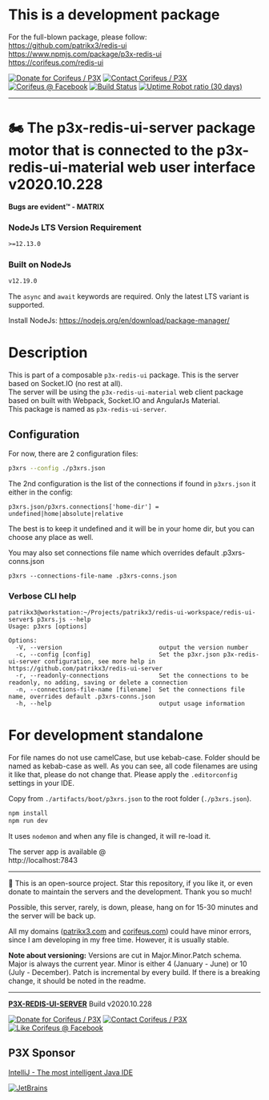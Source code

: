 # This is a development package

For the full-blown package, please follow:     
https://github.com/patrikx3/redis-ui  
https://www.npmjs.com/package/p3x-redis-ui   
https://corifeus.com/redis-ui   

[//]: #@corifeus-header

 

[![Donate for Corifeus / P3X](https://img.shields.io/badge/Donate-Corifeus-003087.svg)](https://paypal.me/patrikx3) [![Contact Corifeus / P3X](https://img.shields.io/badge/Contact-P3X-ff9900.svg)](https://www.patrikx3.com/en/front/contact) [![Corifeus @ Facebook](https://img.shields.io/badge/Facebook-Corifeus-3b5998.svg)](https://www.facebook.com/corifeus.software)  [![Build Status](https://api.travis-ci.com/patrikx3/redis-ui-server.svg?branch=master)](https://travis-ci.com/patrikx3/redis-ui-server)
[![Uptime Robot ratio (30 days)](https://img.shields.io/uptimerobot/ratio/m780749701-41bcade28c1ea8154eda7cca.svg)](https://uptimerobot.patrikx3.com/)



---
# 🏍️ The p3x-redis-ui-server package motor that is connected to the p3x-redis-ui-material web user interface v2020.10.228



**Bugs are evident™ - MATRIX️**
    

### NodeJs LTS Version Requirement
```txt
>=12.13.0
```

### Built on NodeJs
```txt
v12.19.0
```

The ```async``` and ```await``` keywords are required. Only the latest LTS variant is supported.

Install NodeJs:
https://nodejs.org/en/download/package-manager/



# Description

                        
[//]: #@corifeus-header:end


This is part of a composable  `p3x-redis-ui` package. This is the server based on Socket.IO (no rest at all).  
The server will be using the `p3x-redis-ui-material` web client package based on built with Webpack, Socket.IO and AngularJs Material.  
This package is named as `p3x-redis-ui-server`.


## Configuration

For now, there are 2 configuration files:
```bash
p3xrs --config ./p3xrs.json
```

The 2nd configuration is the list of the connections if found in `p3xrs.json` it either in the config: 
```text
p3xrs.json/p3xrs.connections['home-dir'] = undefined|home|absolute|relative 
```

The best is to keep it undefined and it will be in your home dir, but you can choose any place as well.

You may also set connections file name which overrides default .p3xrs-conns.json
```text
p3xrs --connections-file-name .p3xrs-conns.json
```


### Verbose CLI help

```text
patrikx3@workstation:~/Projects/patrikx3/redis-ui-workspace/redis-ui-server$ p3xrs.js --help
Usage: p3xrs [options]

Options:
  -V, --version                           output the version number
  -c, --config [config]                   Set the p3xr.json p3x-redis-ui-server configuration, see more help in https://github.com/patrikx3/redis-ui-server
  -r, --readonly-connections              Set the connections to be readonly, no adding, saving or delete a connection
  -n, --connections-file-name [filename]  Set the connections file name, overrides default .p3xrs-conns.json
  -h, --help                              output usage information
```


# For development standalone

For file names do not use camelCase, but use kebab-case. Folder should be named as kebab-case as well. As you can see, all code filenames are using it like that, please do not change that.
Please apply the `.editorconfig` settings in your IDE.
  
Copy from `./artifacts/boot/p3xrs.json` to the root folder (`./p3xrs.json`).


```bash
npm install
npm run dev
```

It uses `nodemon` and when any file is changed, it will re-load it.

The server app is available @    
http://localhost:7843

[//]: #@corifeus-footer

---

🙏 This is an open-source project. Star this repository, if you like it, or even donate to maintain the servers and the development. Thank you so much!

Possible, this server, rarely, is down, please, hang on for 15-30 minutes and the server will be back up.

All my domains ([patrikx3.com](https://patrikx3.com) and [corifeus.com](https://corifeus.com)) could have minor errors, since I am developing in my free time. However, it is usually stable.

**Note about versioning:** Versions are cut in Major.Minor.Patch schema. Major is always the current year. Minor is either 4 (January - June) or 10 (July - December). Patch is incremental by every build. If there is a breaking change, it should be noted in the readme.


---

[**P3X-REDIS-UI-SERVER**](https://corifeus.com/redis-ui-server) Build v2020.10.228

[![Donate for Corifeus / P3X](https://img.shields.io/badge/Donate-Corifeus-003087.svg)](https://www.paypal.com/cgi-bin/webscr?cmd=_s-xclick&hosted_button_id=QZVM4V6HVZJW6)  [![Contact Corifeus / P3X](https://img.shields.io/badge/Contact-P3X-ff9900.svg)](https://www.patrikx3.com/en/front/contact) [![Like Corifeus @ Facebook](https://img.shields.io/badge/LIKE-Corifeus-3b5998.svg)](https://www.facebook.com/corifeus.software)


## P3X Sponsor

[IntelliJ - The most intelligent Java IDE](https://www.jetbrains.com/?from=patrikx3)

[![JetBrains](https://cdn.corifeus.com/assets/svg/jetbrains-logo.svg)](https://www.jetbrains.com/?from=patrikx3)




[//]: #@corifeus-footer:end
